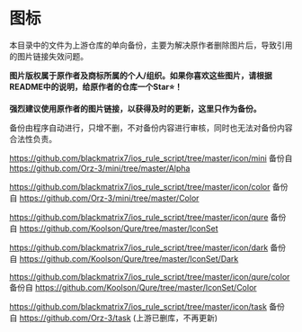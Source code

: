 # 图标

本目录中的文件为上游仓库的单向备份，主要为解决原作者删除图片后，导致引用的图片链接失效问题。

**图片版权属于原作者及商标所属的个人/组织。如果你喜欢这些图片，请根据README中的说明，给原作者的仓库一个Star⭐！**

**强烈建议使用原作者的图片链接，以获得及时的更新，这里只作为备份。**

备份由程序自动进行，只增不删，不对备份内容进行审核，同时也无法对备份内容合法性负责。

https://github.com/blackmatrix7/ios_rule_script/tree/master/icon/mini 备份自 https://github.com/Orz-3/mini/tree/master/Alpha    

https://github.com/blackmatrix7/ios_rule_script/tree/master/icon/color 备份自 https://github.com/Orz-3/mini/tree/master/Color

https://github.com/blackmatrix7/ios_rule_script/tree/master/icon/qure 备份自 https://github.com/Koolson/Qure/tree/master/IconSet

https://github.com/blackmatrix7/ios_rule_script/tree/master/icon/dark 备份自 https://github.com/Koolson/Qure/tree/master/IconSet/Dark

https://github.com/blackmatrix7/ios_rule_script/tree/master/icon/qure/color 备份自 https://github.com/Koolson/Qure/tree/master/IconSet/Color

https://github.com/blackmatrix7/ios_rule_script/tree/master/icon/task 备份自 https://github.com/Orz-3/task   (上游已删库，不再更新)







